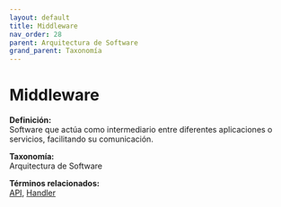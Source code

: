 ```yaml
---
layout: default
title: Middleware
nav_order: 28
parent: Arquitectura de Software
grand_parent: Taxonomía
---
```


# Middleware

**Definición:**  
Software que actúa como intermediario entre diferentes aplicaciones o servicios, facilitando su comunicación.

**Taxonomía:**  
Arquitectura de Software

**Términos relacionados:**  
[API](https://maleniski.github.io/diccionario-angl-tec-mx/docs/taxonomia/arquitectura--de--software/api.html), [Handler](https://maleniski.github.io/diccionario-angl-tec-mx/docs/taxonomia/arquitectura--de--software/handler.html)
